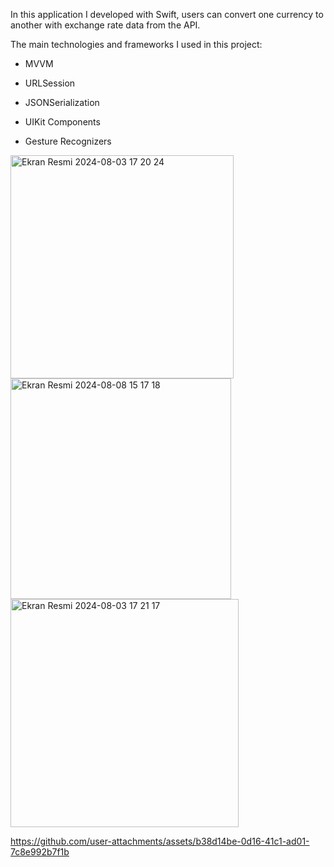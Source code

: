 
In this application I developed with Swift, users can convert one currency to another with exchange rate data from the API.



The main technologies and frameworks I used in this project:


- MVVM

- URLSession

- JSONSerialization

- UIKit Components

- Gesture Recognizers

  




<img width="357" alt="Ekran Resmi 2024-08-03 17 20 24" src="https://github.com/user-attachments/assets/3e7b836e-4dae-4b12-a288-c938ccf0d400">
<img width="353" alt="Ekran Resmi 2024-08-08 15 17 18" src="https://github.com/user-attachments/assets/9a3198b6-073e-4fde-9717-8f09d88f10a0">
<img width="365" alt="Ekran Resmi 2024-08-03 17 21 17" src="https://github.com/user-attachments/assets/0cd01bc6-1637-4893-b914-d84640ac80f1">

https://github.com/user-attachments/assets/b38d14be-0d16-41c1-ad01-7c8e992b7f1b
